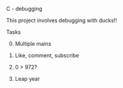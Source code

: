 C - debugging

This project involves debugging with ducks!!

Tasks 

0. Multiple mains


1. Like, comment, subscribe




2. 0 > 972?


3. Leap year





